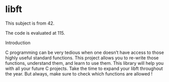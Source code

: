 # libft

This subject is from 42.

The code is evaluated at 115.


Introduction

C programming can be very tedious when one doesn’t have access to those highly useful
standard functions. This project allows you to re-write those functions, understand them,
and learn to use them. This library will help you with all your future C projects.
Take the time to expand your libft throughout the year. But always, make sure to
check which functions are allowed !
